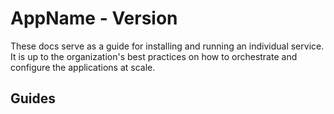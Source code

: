 # AppName - Version

These docs serve as a guide for installing and running an individual service. It is up to the organization's best practices on how to orchestrate and configure the applications at scale.

## Guides
